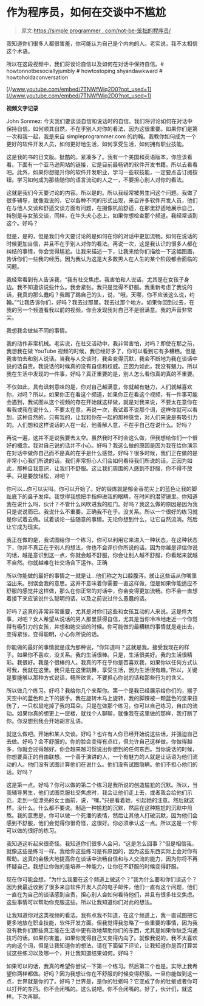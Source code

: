 # 作为程序员，如何在交谈中不尴尬

> 原文:[https://simple programmer . com/not-be-笨拙的程序员/](https://simpleprogrammer.com/not-be-awkward-as-a-programmer/)

我知道你们很多人都很害羞，你可能认为自己是个内向的人。老实说，我不太相信这个术语。

所以在这段视频中，我们将谈论自信以及如何在对话中保持自信。# howtonnotbesociallyjumbly # howtostoping shyandawkward # howtoholdaconversation

[//www.youtube.com/embed/7TNWfWlq2D0?not_used=1](//www.youtube.com/embed/7TNWfWlq2D0?not_used=1)

**视频文字记录**

John Sonmez: 今天我们要谈谈自信和说话时的自信。我们将讨论如何在对话中保持自信。如何顺其自然，不在乎别人对你的看法，因为这很重要。如果你们是第一次和我一起，我是来自 simpleprogrammer.com 的约翰。我教你如何成为一个更好的软件开发人员，如何更好地生活，如何享受生活，如何拥有职业技能。

这是我的书的日文版。挺酷的。紧凑多了。我有一个美国和英语版本，你应该看看。下面有一个亚马逊网站的链接，它是目前最畅销的软件开发书籍。所以去看看吧。此外，如果你想提升你的软件开发职业，学习一些软技能，一定要点击订阅按钮。学习如何成为那些随你的语言流动的人之一，不要担心别人对你的看法。

这就是我们今天要讨论的内容。所以是的。所以我经常被男生问这个问题。我做了很多辅导，就像我说的，它以各种不同的形式出现，来自许多软件开发人员，他们在与他人交谈和舒适交谈方面有问题，在摄像机前舒适，在那里舒适地展示自己，特别是与女孩交谈，同样，在牛头犬心态上，如果你想检查那个频道。我经常谈到这个。好吗？

但是，是的，但是我们今天要讨论的是如何在你的对话中更加流畅。如何在说话的时候更加自信，并且不在乎别人对你的看法。再说一次，这是我认识的很多人都在纠结的事情，你会觉得尴尬。让我来描述一下，让我来给你们描绘一下这幅图画，告诉你们一些我的经历。因为我认为这是大多数男人在人生的某个阶段都会面临的问题。

我经常看到有人告诉我，“我有社交焦虑。我害怕和人说话，尤其是在女孩子身边。我不知道该说些什么。我会紧张。我只是觉得不舒服。我重新考虑了我说的话，我真的那么蠢吗？我踢了踢自己的头，说，“哦，天哪，你不应该这么说，约翰。”“让我告诉你们，好吗？我去过那里。我去过那个地方。如果你回到过去，在我的另一个频道看我以前的视频，你会发现我对自己不是很满意。我的声音非常尖。

我想我会做些不同的事情。

我的动作非常机械。老实说，在社交活动中，我非常害怕，对吗？即使在那之前，我想我在做 YouTube 视频的时候，我已经好多了，你可以看到它有多糟糕。但是我害怕去和别人说话。当我与人交谈时，我会变得沉默，我会不断地为我在谈话中说的话自责。我说话的时候真的没有自信和权威。正因为如此，我没有魅力。所以我在生活中发现的一件事，好吗？真正重要的是，别人怎么看你真的真的不重要。

不仅如此，具有讽刺意味的是，你对自己越满意，你就越有魅力，人们就越喜欢你，对吗？所以，如果你正在看这个频道，如果你正在看这个视频，有一件事可能会遇到，我试图从这个视频的存在开始就这样做，就是对我来说，不要太在意你在看我或我在说什么，不要太在意。再说一次，我试着不说那个词，这样你就可以看到，这种自然的，只有我的，让我和你在一起的那种感觉，对人们来说是有吸引力的。人们想和这样说话的人在一起，他善解人意，不在乎自己在说什么。好吗？

再说一遍，这并不是说我要去太空。虽然我时不时会这么做，但我想给你们一个很好的概念。我对自己说的话并不小心。好吗？我这么做的原因是因为我在给你演示在对话中做你自己而不是真的在乎是什么感觉。好吗？很多时候，我们正在做的是非常小心我们所说的话。我们非常担心人们会如何看待我们所说的话。正因为如此，那种自我意识，让我们不舒服。这让我们周围的人感到不舒服，你不得不放手。只是要放轻松，对吧？

你可以…你可以尖叫。你可以开始了。好的锻炼就是郁金香花尖上的蓝色让我的脚趾底下的鼻子发痒。我觉得我想把手指伸进我的眼睛，在时间的潜望镜里。你知道我在说什么吗，伙计？不管什么风吹进我的肛门。好吗？我这么做的原因是因为我只是说说而已。我说什么不重要。正确我不在乎。没关系。所以一个很好的练习就是你试着去做。试着谈论一些随意的事情。无论你想到什么，让它自然流淌。然后让它成为现实。

我正在做的是，我试图给你一个练习，你可以利用它来进入一种状态，在这种状态下，你并不真正在乎别人的想法，你也不会评价你所说的话。因为你越是评估你说的话，越是意识到这一点，你就会越不舒服，你会让别人越不舒服，你看起来就越不自然。你就越难在社交场合下运作。正确

所以你能做的最好的事情之一就是让…他们称之为口腔腹泻。就让这些话从你嘴里溢出来。别误会我的意思。这并不意味着你需要一直这样做，但是如果你能适应不舒服的感觉并这样做，那么在你正常的对话中，你会变得更加流畅。你不会一直想着接下来应该说什么聪明的话，以及之前说过什么愚蠢的话。

好吗？这真的非常非常重要，尤其是对你们这些和女孩互动的人来说。这是件大事，对吧？女人希望从说话的男人那里获得自信，尤其是当你冷冷地走近一个你觉得有吸引力的女孩，并想和她交谈的时候。你可能做的最糟糕的事情就是走出去，变得紧张，变得聪明，小心你所说的话。

你能做的最好的事情就是成为那种说，“你知道吗？这就是我。接受我现在的样子。如果你不喜欢，没关系。我的生活很棒。只是，生活很美好。我的生活很精彩。我很好。我是个很棒的人。我真的不在乎你是否喜欢我，如果你以任何方式认可我，我就在这里。我只是在这里跳舞，享受生活，因为生活很有趣。”所以，关键是要能够以那种方式说话，畅所欲言，不要担心你说的话和那些行为的含义。

所以做几个练习。好吗？我给你几个来帮你。第一个是我已经展示给你们的，猴子天空中的蓝色和上下的扳手。我在旋转木马上旋转，我的脚踝被一颗蓝色的坚果扭伤了，一只松鼠吃掉了我的耳朵。只是在做那个练习。你可以自己练习，自由的流动。如果你真的想更上一层楼，就找个人聊聊，就像我在这里做的那样，我打断了你。你没想到我会开始胡言乱语。

就这么做吧。开始和某人交谈。好吗？也许有人你已经开始说这些话，并强迫自己去做。好吗？会不舒服的。你的脸会变得有点红，但允许自己这样做。你做得越多，你就会过得越好。你会越来越习惯说出你想到的任何东西。当你说话的时候，你想要真正的自由联想。一个善于演讲的人，一个有魅力的人就是让话语为他们流动的人。他们没有试图计算他们在说什么。他们没有试图隐瞒。他们不担心他们的话。好吗？

这是第一点。好吗？你可以做的第二个练习是我所说的创造尴尬的沉默。所以，当我辅导男生，他们试图克服社交焦虑时，我会让他们走上去，或者我会给他们示范，走到一位漂亮的女士面前，说，“嘿。”只是看着她，引起她的注意。然后就这样。没什么。什么都不要说。制造一种尴尬的沉默，然后在这种尴尬的沉默中煎熬。我的意思是，你可以做一个死潘的表情，然后让其他人打破沉默，因为他们会感到不舒服，他们会觉得你很奇怪，这很好。你必须承认这一点。所以这是一个你可以做的很好的练习。

我知道这听起来很奇怪。我知道你们很多人会问，“这是怎么回事？”但是相信我，就像这些是练习一样。我给你这些练习是有原因的，因为这些东西实际上会对你有帮助。这真的会极大地提高你在谈话中流畅自信和与人交流的能力，因为你将不再怀疑自己。我想让你做的是培养一种能力，让你在不舒服的时候变得舒服。

现在你可能会想，“为什么我要在这个频道上做这个？”我为什么要和你们谈这个？因为我最近收到了很多来自软件开发人员的电子邮件，他们一直有这个问题，他们一直在为自己的谈话感到自责，担心别人会如何看待他们，并且有很多社交焦虑。这些事情可以帮助你克服这些。所以让我知道你们对此的想法。

让我知道你对这类视频的看法。我有点我不知道，在这个频道上，我一直试图把它更多地放在职业技能，软件开发方面。但我觉得我忽略了一些重要的事情，因为我没有教你们那些真正能在生活中更有效地帮助你们的东西，尤其是如果你缺乏沟通技巧的话。如果你害羞，如果你觉得自己又变得内向了。就像我说的，我不太喜欢内向这个词，但是让我知道你的想法。请在下面留下评论，让我知道你是否打算尝试这些练习以及哪一个，并让我知道结果如何。好吗？

如果可以的话，我真的希望你尝试一下第一个练习。然后第二个也是。实际上我希望你两样都做。好吗？因为我想让你在不舒服的时候变得舒服。一旦你能做到这一点，世界就是你的了。好吗？世界是，是你的牡蛎吗？它变成了你的牡蛎或者你可以打开的东西。你不会闭嘴的。这么说吧。你不会闭嘴的。好了，伙计们，就这样。下次再聊。